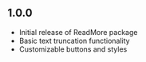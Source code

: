 ## 1.0.0

- Initial release of ReadMore package
- Basic text truncation functionality
- Customizable buttons and styles